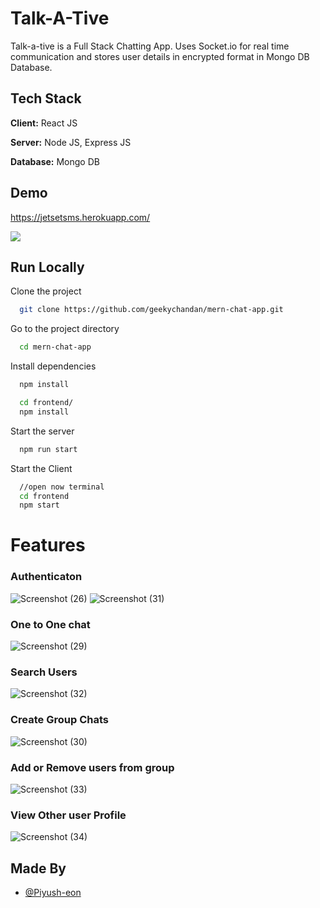 
# Talk-A-Tive

Talk-a-tive is a Full Stack Chatting App.
Uses Socket.io for real time communication and stores user details in encrypted format in Mongo DB Database.
## Tech Stack

**Client:** React JS

**Server:** Node JS, Express JS

**Database:** Mongo DB
  
## Demo

https://jetsetsms.herokuapp.com/

![](https://github.com/piyush-eon/mern-chat-app/blob/master/screenshots/group%20%2B%20notif.PNG)
## Run Locally

Clone the project

```bash
  git clone https://github.com/geekychandan/mern-chat-app.git
```

Go to the project directory

```bash
  cd mern-chat-app
```

Install dependencies

```bash
  npm install
```

```bash
  cd frontend/
  npm install
```

Start the server

```bash
  npm run start
```
Start the Client

```bash
  //open now terminal
  cd frontend
  npm start
```

  
# Features

### Authenticaton
![Screenshot (26)](https://user-images.githubusercontent.com/110468423/203488669-e29f5a87-9faa-4890-8a51-fdd4ab42f05a.png)
![Screenshot (31)](https://user-images.githubusercontent.com/110468423/203488743-62a28f6c-65e9-4392-8b6b-6dee0d500cf4.png)

### One to One chat
![Screenshot (29)](https://user-images.githubusercontent.com/110468423/203488889-93f13ae9-011b-4c6b-b05a-9a38caf6d7f6.png)

### Search Users
![Screenshot (32)](https://user-images.githubusercontent.com/110468423/203488920-bfa4bdbb-8d43-4f1a-a48c-54ed426be14a.png)

### Create Group Chats
![Screenshot (30)](https://user-images.githubusercontent.com/110468423/203488951-f4bbae6e-7fe5-44a8-af98-895f813a714a.png)

### Add or Remove users from group
![Screenshot (33)](https://user-images.githubusercontent.com/110468423/203488995-d99d7609-1ad9-4131-97db-7b4f2b3f8943.png)

### View Other user Profile
![Screenshot (34)](https://user-images.githubusercontent.com/110468423/203489022-b4fca7b7-77a4-425e-8cc3-5cd6755ab5f6.png)

## Made By

- [@Piyush-eon](https://github.com/piyush-eon)

  
